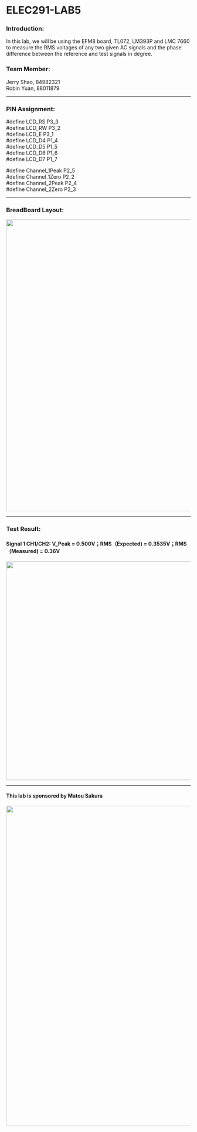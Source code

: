 # ELEC291-LAB5


### Introduction:
In this lab, we will be using the EFM8 board, TL072, LM393P and LMC 7660 to measure the RMS voltages of any two given AC signals and the phase difference between the reference and test signals in degree.


### Team Member:
Jerry Shao, 84982321 \
Robin Yuan, 88011879

------------

### PIN Assignment:

#define LCD_RS P3_3\
#define LCD_RW P3_2\
#define LCD_E  P3_1\
#define LCD_D4 P1_4\
#define LCD_D5 P1_5\
#define LCD_D6 P1_6\
#define LCD_D7 P1_7

#define Channel_1Peak P2_5\
#define Channel_1Zero P2_2\
#define Channel_2Peak P2_4\
#define Channel_2Zero P2_3

------------

### BreadBoard Layout:
<img src="https://user-images.githubusercontent.com/68177491/110696411-e9f71780-819f-11eb-9c12-7a77bf4cf0ac.jpg" width="595" height="794"/>

------------
### Test Result:

#### Signal 1 CH1/CH2: V_Peak = 0.500V；RMS（Expected) = 0.3535V；RMS（Measured) = 0.36V

<img src="https://user-images.githubusercontent.com/68177491/110697183-d4ceb880-81a0-11eb-87d2-6e5c0218bbc3.jpg" width="794" height="595"/>

------------
#### This lab is sponsored by Matou Sakura

<img src="https://user-images.githubusercontent.com/68177491/110687738-b4e5c780-8195-11eb-9695-f509644cab16.jpg" width="623" height="872"/>
